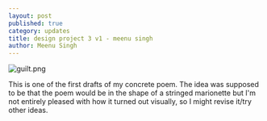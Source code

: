 ```yaml
---
layout: post
published: true
category: updates
title: design project 3 v1 - meenu singh
author: Meenu Singh
---
```

![guilt.png]({{site.baseurl}}/assets/guilt.png)

This is one of the first drafts of my concrete poem. The idea was supposed to be that the poem would be in the shape of a stringed marionette but I'm not entirely pleased with how it turned out visually, so I might revise it/try other ideas.



